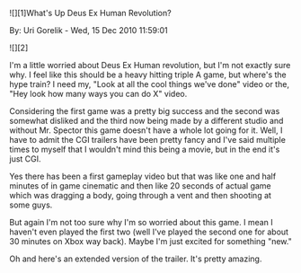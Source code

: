![][1]What's Up Deus Ex Human Revolution?



By: Uri Gorelik - Wed, 15 Dec 2010 11:59:01 



  





![][2]



I'm a little worried about Deus Ex Human revolution, but I'm not exactly sure why. I feel like this should be a heavy hitting triple A game, but where's the hype train? I need my, "Look at all the cool things we've done" video or the, "Hey look how many ways you can do X" video.



Considering the first game was a pretty big success and the second was somewhat disliked and the third now being made by a different studio and without Mr. Spector this game doesn't have a whole lot going for it. Well, I have to admit the CGI trailers have been pretty fancy and I've said multiple times to myself that I wouldn't mind this being a movie, but in the end it's just CGI.



Yes there has been a first gameplay video but that was like one and half minutes of in game cinematic and then like 20 seconds of actual game which was dragging a body, going through a vent and then shooting at some guys.







But again I'm not too sure why I'm so worried about this game. I mean I haven't even played the first two (well I've played the second one for about 30 minutes on Xbox way back). Maybe I'm just excited for something "new."



Oh and here's an extended version of the trailer. It's pretty amazing.








